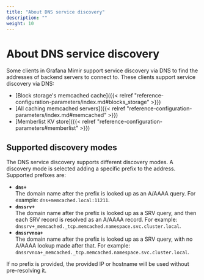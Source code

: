 ```yaml
---
title: "About DNS service discovery"
description: ""
weight: 10
---
```


# About DNS service discovery

Some clients in Grafana Mimir support service discovery via DNS to find the addresses of backend servers to connect to. These clients support service discovery via DNS:

- [Block storage's memcached cache]({{< relref "reference-configuration-parameters/index.md#blocks_storage" >}})
- [All caching memcached servers]({{< relref "reference-configuration-parameters/index.md#memcached" >}})
- [Memberlist KV store]({{< relref "reference-configuration-parameters#memberlist" >}})

## Supported discovery modes

The DNS service discovery supports different discovery modes. A discovery mode is selected adding a specific prefix to the address. Supported prefixes are:

- **`dns+`**<br />
  The domain name after the prefix is looked up as an A/AAAA query. For example: `dns+memcached.local:11211`.
- **`dnssrv+`**<br />
  The domain name after the prefix is looked up as a SRV query, and then each SRV record is resolved as an A/AAAA record. For example: `dnssrv+_memcached._tcp.memcached.namespace.svc.cluster.local`.
- **`dnssrvnoa+`**<br />
  The domain name after the prefix is looked up as a SRV query, with no A/AAAA lookup made after that. For example: `dnssrvnoa+_memcached._tcp.memcached.namespace.svc.cluster.local`.

If no prefix is provided, the provided IP or hostname will be used without pre-resolving it.
